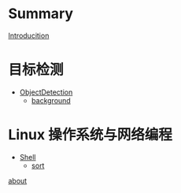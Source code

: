 # Summary

[Introducition]()

# 目标检测

- [ObjectDetection]()
    - [background](ObjectDetection/background.md)

# Linux 操作系统与网络编程

- [Shell]()
    - [sort](Linux/shell/sort.md)

[about]()